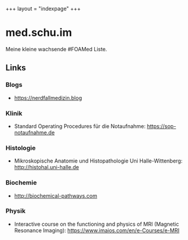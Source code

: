 +++
layout = "indexpage"
+++

# med.schu.im

Meine kleine wachsende #FOAMed Liste.

## Links

### Blogs

* https://nerdfallmedizin.blog

### Klinik

* Standard Operating Procedures für die Notaufnahme: https://sop-notaufnahme.de

### Histologie

* Mikroskopische Anatomie und Histopathologie Uni Halle-Wittenberg: http://histohal.uni-halle.de

### Biochemie

* http://biochemical-pathways.com

### Physik

* Interactive course on the functioning and physics of MRI (Magnetic Resonance Imaging): https://www.imaios.com/en/e-Courses/e-MRI
